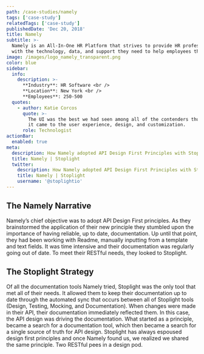 ```yaml
---
path: /case-studies/namely
tags: ['case-study']
relatedTags: ['case-study']
publishedDate: 'Dec 20, 2018'
title: Namely
subtitle: >-
  Namely is an All-In-One HR Platform that strives to provide HR professionals
  with the technology, data, and support they need to help employees thrive.
image: /images/logo_namely_transparent.png
color: blue
sidebar:
  info:
    description: >-
      **Industry**: HR Software <br />
      **Location**: New York <br />
      **Employees**: 250-500
  quotes:
    - author: Katie Corcos
      quote: >-
        The UI was the best we had seen among all of the contenders thus far when
        it came to the user experience, design, and customization.
      role: Technologist
actionBar:
  enabled: true
meta:
  description: How Namely adopted API Design First Principles with Stoplight
  title: Namely | Stoplight
  twitter:
    description: How Namely adopted API Design First Principles with Stoplight
    title: Namely | Stoplight
    username: '@stoplightio'
---
```


## The Namely Narrative

Namely’s chief objective was to adopt API Design First principles. As they brainstormed the application of their new principle they stumbled upon the importance of having reliable, up to date, documentation. Up until that point, they had been working with Readme, manually inputting from a template and text fields. It was time intensive and their documentation was regularly going out of date. To meet their RESTful needs, they looked to Stoplight.

## The Stoplight Strategy

Of all the documentation tools Namely tried, Stoplight was the only tool that met all of their needs. It allowed them to keep their documentation up to date through the automated sync that occurs between all of Stoplight tools (Design, Testing, Mocking, and Documentation). When changes were made in their API, their documentation immediately reflected them. In this case, the API design was driving the documentation. What started as a principle, became a search for a documentation tool, which then became a search for a single source of truth for API design. Stoplight has always espoused design first principles and once Namely found us, we realized we shared the same principle. Two RESTful pees in a design pod.
